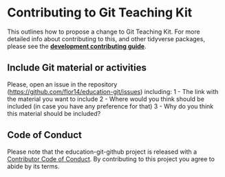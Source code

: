 # Contributing to Git Teaching Kit

This outlines how to propose a change to Git Teaching Kit. 
For more detailed info about contributing to this, and other tidyverse packages, please see the
[**development contributing guide**](https://rstd.io/tidy-contrib). 


## Include Git material or activities

Please, open an issue in the repository (https://github.com/flor14/education-git/issues) including:
1 - The link with the material you want to include
2 - Where would you think should be included (in case you have any preference for that)
3 - Why do you think this material should be included?

## Code of Conduct

Please note that the education-git-github project is released with a
[Contributor Code of Conduct](CODE_OF_CONDUCT.md). By contributing to this
project you agree to abide by its terms.
